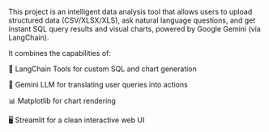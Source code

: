 This project is an intelligent data analysis tool that allows users to upload structured data (CSV/XLSX/XLS), ask natural language questions, and get instant SQL query results and visual charts, powered by Google Gemini (via LangChain).

It combines the capabilities of:

🧾 LangChain Tools for custom SQL and chart generation

💬 Gemini LLM for translating user queries into actions

📊 Matplotlib for chart rendering

🖥 Streamlit for a clean interactive web UI
